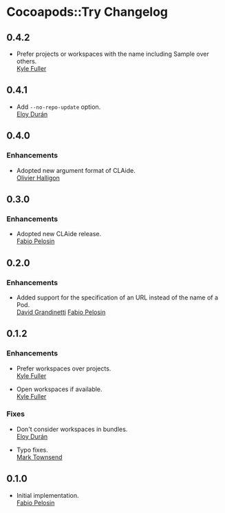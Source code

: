 # Cocoapods::Try Changelog

## 0.4.2

* Prefer projects or workspaces with the name including Sample over others.  
  [Kyle Fuller](https://github.com/kylef)

## 0.4.1

* Add `--no-repo-update` option.  
  [Eloy Durán](https://github.com/alloy)


## 0.4.0

### Enhancements

* Adopted new argument format of CLAide.  
  [Olivier Halligon](https://github.com/AliSoftware)

## 0.3.0

### Enhancements

* Adopted new CLAide release.  
  [Fabio Pelosin](https://github.com/irrationalfab)

## 0.2.0

### Enhancements

* Added support for the specification of an URL instead of the name of a Pod.  
  [David Grandinetti](https://github.com/dbgrandi)
  [Fabio Pelosin](https://github.com/irrationalfab)

## 0.1.2

### Enhancements

* Prefer workspaces over projects.  
  [Kyle Fuller](https://github.com/kylef)

* Open workspaces if available.  
  [Kyle Fuller](https://github.com/kylef)

### Fixes

* Don't consider workspaces in bundles.  
  [Eloy Durán](https://github.com/alloy)

* Typo fixes.  
  [Mark Townsend](https://github.com/markltownsend)

## 0.1.0

* Initial implementation.  
  [Fabio Pelosin](https://github.com/fabiopelosin)
